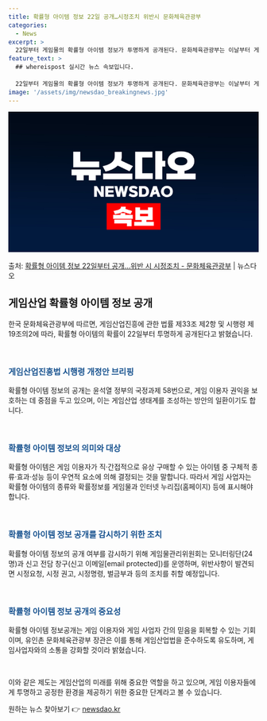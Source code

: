 ```yaml
---
title: 확률형 아이템 정보 22일 공개…시정조치 위반시 문화체육관광부
categories:
  - News
excerpt: >
  22일부터 게임물의 확률형 아이템 정보가 투명하게 공개된다. 문화체육관광부는 이날부터 게임산업진흥에 관한 법…
feature_text: >
  ## whereispost 실시간 뉴스 속보입니다.

  22일부터 게임물의 확률형 아이템 정보가 투명하게 공개된다. 문화체육관광부는 이날부터 게임산업진흥에 관한 법…
image: '/assets/img/newsdao_breakingnews.jpg'
---
```


![뉴스다오 속보](/assets/img/newsdao_breakingnews.jpg)

<p>출처: <a href="https://newsdao.kr/3413" rel="dofollow">확률형 아이템 정보 22일부터 공개…위반 시 시정조치 - 문화체육관광부</a> | 뉴스다오</p>

<h2 data-ke-size="size26">게임산업 확률형 아이템 정보 공개</h2>

한국 문화체육관광부에 따르면, 게임산업진흥에 관한 법률 제33조 제2항 및 시행령 제19조의2에 따라,  확률형 아이템의 확률이 22일부터 투명하게 공개된다고 밝혔습니다.

<p data-ke-size="size16">&nbsp;</p>

<h3><b><span style="color: #1a5490;">게임산업진흥법 시행령 개정안 브리핑</span></b></h3>
확률형 아이템 정보의 공개는 윤석열 정부의 국정과제 58번으로, 게임 이용자 권익을 보호하는 데 중점을 두고 있으며, 이는 게임산업 생태계를 조성하는 방안의 일환이기도 합니다.

<p data-ke-size="size16">&nbsp;</p>

<h3><b><span style="color: #1a5490;">확률형 아이템 정보의 의미와 대상</span></b></h3>
확률형 아이템은 게임 이용자가 직·간접적으로 유상 구매할 수 있는 아이템 중 구체적 종류·효과·성능 등이 우연적 요소에 의해 결정되는 것을 말합니다. 따라서 게임 사업자는 확률형 아이템의 종류와 확률정보를 게임물과 인터넷 누리집(홈페이지) 등에 표시해야 합니다.

<p data-ke-size="size16">&nbsp;</p>

<h3><b><span style="color: #1a5490;">확률형 아이템 정보 공개를 감시하기 위한 조치</span></b></h3>
확률형 아이템 정보의 공개 여부를 감시하기 위해 게임물관리위원회는 모니터링단(24명)과 신고 전담 창구(신고 이메일[email protected])를 운영하며, 위반사항이 발견되면 시정요청, 시정 권고, 시정명령, 벌금부과 등의 조치를 취할 예정입니다.

<p data-ke-size="size16">&nbsp;</p>

<h3><b><span style="color: #1a5490;">확률형 아이템 정보 공개의 중요성</span></b></h3>
확률형 아이템 정보공개는 게임 이용자와 게임 사업자 간의 믿음을 회복할 수 있는 기회이며, 유인촌 문화체육관광부 장관은 이를 통해 게임산업법을 준수하도록 유도하며, 게임사업자와의 소통을 강화할 것이라 밝혔습니다.

<p data-ke-size="size16">&nbsp;</p>

이와 같은 제도는 게임산업의 미래를 위해 중요한 역할을 하고 있으며, 게임 이용자들에게 투명하고 공정한 환경을 제공하기 위한 중요한 단계라고 볼 수 있습니다. 

원하는 뉴스 찾아보기 👉 <a href="https://newsdao.kr" rel="dofollow">newsdao.kr</a>


